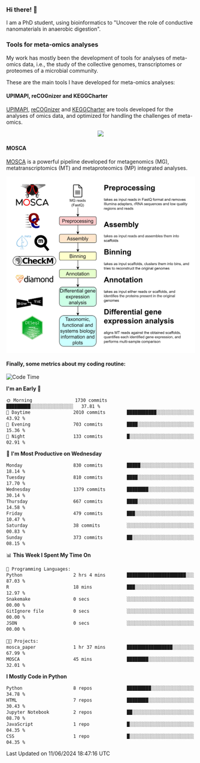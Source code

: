 ### Hi there! 👋

I am a PhD student, using bioinformatics to "Uncover the role of conductive nanomaterials in anaerobic digestion".

### Tools for meta-omics analyses

My work has mostly been the development of tools for analyses of meta-omics data, i.e., the study of the collective genomes, transcriptomes or proteomes of a microbial community.

These are the main tools I have developed for meta-omics analyses:

#### UPIMAPI, reCOGnizer and KEGGCharter

[UPIMAPI](https://github.com/iquasere/UPIMAPI), [reCOGnizer](https://github.com/iquasere/reCOGnizer) and [KEGGCharter](https://github.com/iquasere/KEGGCharter) are tools developed for the analyses of omics data, and optimized for handling the challenges of meta-omics.

<p align="center">
    <img src="assets/annotation_paper.png">
</p>

#### MOSCA

[MOSCA](https://github.com/iquasere/MOSCA) is a powerful pipeline developed for metagenomics (MG), metatranscriptomics (MT) and metaproteomics (MP) integrated analyses.

<p align="center">
    <img src="assets/mosca_workflow.png" align="center" width="700">
</p>


#### Finally, some metrics about my coding routine:

<!--START_SECTION:waka-->
![Code Time](http://img.shields.io/badge/Code%20Time-841%20hrs%2059%20mins-blue)

**I'm an Early 🐤** 

```text
🌞 Morning                1730 commits        █████████░░░░░░░░░░░░░░░░   37.81 % 
🌆 Daytime                2010 commits        ███████████░░░░░░░░░░░░░░   43.92 % 
🌃 Evening                703 commits         ████░░░░░░░░░░░░░░░░░░░░░   15.36 % 
🌙 Night                  133 commits         █░░░░░░░░░░░░░░░░░░░░░░░░   02.91 % 
```
📅 **I'm Most Productive on Wednesday** 

```text
Monday                   830 commits         █████░░░░░░░░░░░░░░░░░░░░   18.14 % 
Tuesday                  810 commits         ████░░░░░░░░░░░░░░░░░░░░░   17.70 % 
Wednesday                1379 commits        ████████░░░░░░░░░░░░░░░░░   30.14 % 
Thursday                 667 commits         ████░░░░░░░░░░░░░░░░░░░░░   14.58 % 
Friday                   479 commits         ███░░░░░░░░░░░░░░░░░░░░░░   10.47 % 
Saturday                 38 commits          ░░░░░░░░░░░░░░░░░░░░░░░░░   00.83 % 
Sunday                   373 commits         ██░░░░░░░░░░░░░░░░░░░░░░░   08.15 % 
```


📊 **This Week I Spent My Time On** 

```text
💬 Programming Languages: 
Python                   2 hrs 4 mins        ██████████████████████░░░   87.03 % 
R                        18 mins             ███░░░░░░░░░░░░░░░░░░░░░░   12.97 % 
Snakemake                0 secs              ░░░░░░░░░░░░░░░░░░░░░░░░░   00.00 % 
GitIgnore file           0 secs              ░░░░░░░░░░░░░░░░░░░░░░░░░   00.00 % 
JSON                     0 secs              ░░░░░░░░░░░░░░░░░░░░░░░░░   00.00 % 

🐱‍💻 Projects: 
mosca_paper              1 hr 37 mins        █████████████████░░░░░░░░   67.99 % 
MOSCA                    45 mins             ████████░░░░░░░░░░░░░░░░░   32.01 % 
```

**I Mostly Code in Python** 

```text
Python                   8 repos             █████████░░░░░░░░░░░░░░░░   34.78 % 
HTML                     7 repos             ████████░░░░░░░░░░░░░░░░░   30.43 % 
Jupyter Notebook         2 repos             ██░░░░░░░░░░░░░░░░░░░░░░░   08.70 % 
JavaScript               1 repo              █░░░░░░░░░░░░░░░░░░░░░░░░   04.35 % 
CSS                      1 repo              █░░░░░░░░░░░░░░░░░░░░░░░░   04.35 % 
```




 Last Updated on 11/06/2024 18:47:16 UTC
<!--END_SECTION:waka-->
